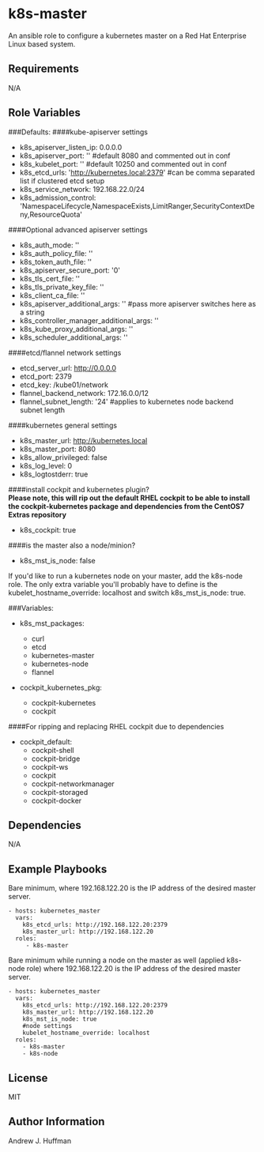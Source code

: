 k8s-master
=========

An ansible role to configure a kubernetes master on a Red Hat Enterprise Linux based system.

Requirements
------------

N/A

Role Variables
--------------

###Defaults:
####kube-apiserver settings
* k8s_apiserver_listen_ip: 0.0.0.0
* k8s_apiserver_port: ''                   #default 8080 and commented out in conf
* k8s_kubelet_port: ''                     #default 10250 and commented out in conf
* k8s_etcd_urls: 'http://kubernetes.local:2379' #can be comma separated list if clustered etcd setup
* k8s_service_network: 192.168.22.0/24
* k8s_admission_control: 'NamespaceLifecycle,NamespaceExists,LimitRanger,SecurityContextDeny,ResourceQuota'

####Optional advanced apiserver settings
* k8s_auth_mode: ''
* k8s_auth_policy_file: ''
* k8s_token_auth_file: ''
* k8s_apiserver_secure_port: '0'
* k8s_tls_cert_file: ''
* k8s_tls_private_key_file: ''
* k8s_client_ca_file: ''
* k8s_apiserver_additional_args: ''        #pass more apiserver switches here as a string
* k8s_controller_manager_additional_args: ''
* k8s_kube_proxy_additional_args: ''
* k8s_scheduler_additional_args: ''

####etcd/flannel network settings
* etcd_server_url: http://0.0.0.0
* etcd_port: 2379
* etcd_key: /kube01/network
* flannel_backend_network: 172.16.0.0/12
* flannel_subnet_length: '24' #applies to kubernetes node backend subnet length

####kubernetes general settings
* k8s_master_url: http://kubernetes.local
* k8s_master_port: 8080
* k8s_allow_privileged: false
* k8s_log_level: 0
* k8s_logtostderr: true

####install cockpit and kubernetes plugin?  
****Please note, this will rip out the default RHEL cockpit to be able to install the cockpit-kubernetes package and dependencies from the CentOS7 Extras repository****
* k8s_cockpit: true

####is the master also a node/minion?
* k8s_mst_is_node: false

If you'd like to run a kubernetes node on your master, add the k8s-node role.
The only extra variable you'll probably have to define is the kubelet_hostname_override: localhost and switch k8s_mst_is_node: true.

###Variables:
* k8s_mst_packages:
    - curl
    - etcd
    - kubernetes-master
    - kubernetes-node
    - flannel

* cockpit_kubernetes_pkg: 
    - cockpit-kubernetes
    - cockpit

####For ripping and replacing RHEL cockpit due to dependencies
* cockpit_default:
    - cockpit-shell
    - cockpit-bridge
    - cockpit-ws
    - cockpit
    - cockpit-networkmanager
    - cockpit-storaged
    - cockpit-docker


Dependencies
------------

N/A

Example Playbooks
----------------
Bare minimum, where 192.168.122.20 is the IP address of the desired master server.

    - hosts: kubernetes_master
      vars:
        k8s_etcd_urls: http://192.168.122.20:2379
        k8s_master_url: http://192.168.122.20
      roles:
         - k8s-master

Bare minimum while running a node on the master as well (applied k8s-node role) where 192.168.122.20 is the IP address of the desired master server.

    - hosts: kubernetes_master
      vars:
        k8s_etcd_urls: http://192.168.122.20:2379
        k8s_master_url: http://192.168.122.20
        k8s_mst_is_node: true
        #node settings 
        kubelet_hostname_override: localhost
      roles:
        - k8s-master
        - k8s-node


License
-------

MIT

Author Information
------------------

Andrew J. Huffman
